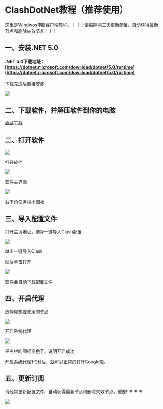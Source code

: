 # ClashDotNet教程（推荐使用）

这里是Windwos电脑客户端教程。！！！请每隔两三天更新配置，自动获得最新节点和删除失效节点！！！

## 一、安装.NET 5.0 <a href="#yi-an-zhuang-net-50" id="yi-an-zhuang-net-50"></a>

#### .NET 5.0下载地址：[https://dotnet.microsoft.com/download/dotnet/5.0/runtime](https://dotnet.microsoft.com/download/dotnet/5.0/runtime)

下载完成后直接安装

![](https://gblobscdn.gitbook.com/assets%2F-MZLH6c4OwkK2u-QUq7C%2F-MZNkd2JNd2W6CSd10cp%2F-MZNrBVzpVvGdmh4d_1v%2F.net5.0.png?alt=media&token=ce691e52-50e3-4904-9b85-38853ff2b5a4)

## 二、下载软件，并解压软件到你的电脑 <a href="#yi-xia-zai-ruan-jian-bing-jie-ya-ruan-jian-dao-ni-de-dian-nao" id="yi-xia-zai-ruan-jian-bing-jie-ya-ruan-jian-dao-ni-de-dian-nao"></a>

[直链下载](https://file.tiyunzong.cloud/Downloads/Clash\_NET\_1.2.8.7z)

## 二、打开软件 <a href="#er-da-kai-ruan-jian" id="er-da-kai-ruan-jian"></a>

![](https://files.gitbook.com/v0/b/gitbook-x-prod.appspot.com/o/spaces%2Fu2jcwjYqWcWM8GNzG1CV%2Fuploads%2Fgit-blob-bc5bd845ac6da9259bb6d48b08891899415cd5d9%2Fclashdotnet1.PNG?alt=media)

打开软件

![](https://files.gitbook.com/v0/b/gitbook-x-prod.appspot.com/o/spaces%2Fu2jcwjYqWcWM8GNzG1CV%2Fuploads%2Fgit-blob-4ceb7b1b01d5dfe3d8d056a8070783d87e1e18b0%2FSnipaste_2022-01-12_16-02-34.PNG?alt=media)

软件主界面

![](https://files.gitbook.com/v0/b/gitbook-x-prod.appspot.com/o/spaces%2Fu2jcwjYqWcWM8GNzG1CV%2Fuploads%2Fgit-blob-20ea6787936cbf9c1c7c8c0c8365df5843c6e3f7%2FSnipaste_2022-01-12_16-03-25.PNG?alt=media)

右下角任务栏小图标

## 三、导入配置文件 <a href="#san-dao-ru-pei-zhi-wen-jian" id="san-dao-ru-pei-zhi-wen-jian"></a>

打开主页地址，选择一键导入Clash配置

![](https://files.gitbook.com/v0/b/gitbook-x-prod.appspot.com/o/spaces%2Fu2jcwjYqWcWM8GNzG1CV%2Fuploads%2Fgit-blob-8bb002bab82a9d27d171ce10df4ff9673ed11a48%2FSnipaste_2022-01-12_16-06-59%20(1).PNG?alt=media)

单击一键导入Clash

然后单击打开

![](https://files.gitbook.com/v0/b/gitbook-x-prod.appspot.com/o/spaces%2Fu2jcwjYqWcWM8GNzG1CV%2Fuploads%2Fgit-blob-070dccfc0ebd09fd009bb4d444c1a169608f210e%2Fclashdotnet2.PNG?alt=media)

软件会自动下载配置文件

## 四、开启代理 <a href="#si-kai-qi-dai-li" id="si-kai-qi-dai-li"></a>

选择你想要使用的节点

![](https://files.gitbook.com/v0/b/gitbook-x-prod.appspot.com/o/spaces%2Fu2jcwjYqWcWM8GNzG1CV%2Fuploads%2Fgit-blob-37e2a233adf43aa3f1c74d2296fb2cfa25585121%2Fclashdotnet3.PNG?alt=media)

开启系统代理

![](https://files.gitbook.com/v0/b/gitbook-x-prod.appspot.com/o/spaces%2Fu2jcwjYqWcWM8GNzG1CV%2Fuploads%2Fgit-blob-d6e3053b896996ce1efee331a6a207926a4da807%2Fclashdotnet4.PNG?alt=media)

任务栏的图标变色了，说明开启成功

开启系统代理1-2秒后，就可以正常的打开Google啦。

## 五、更新订阅 <a href="#wu-geng-xin-ding-yue" id="wu-geng-xin-ding-yue"></a>

请经常更新配置文件，自动获得最新节点和删除失效节点。重要!!!!!!!!!!!!!

![](https://files.gitbook.com/v0/b/gitbook-x-prod.appspot.com/o/spaces%2F9aJcgVAMC7sZaEYtXO5m%2Fuploads%2FCmMyApa8wM6Y2gzmL1E2%2Fimage2.png?alt=media&token=56b175db-cb6a-4765-a442-6407b585f857)